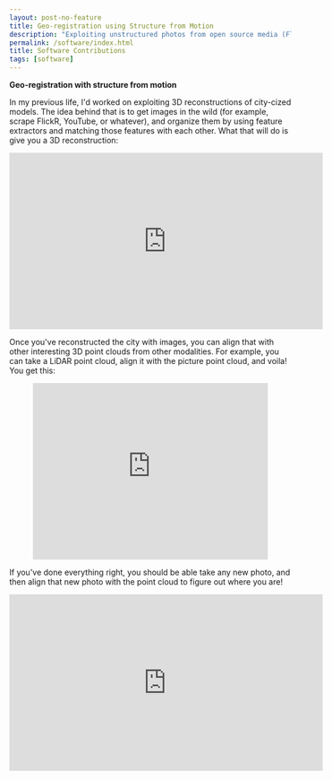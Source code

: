 ```yaml
---
layout: post-no-feature
title: Geo-registration using Structure from Motion
description: "Exploiting unstructured photos from open source media (FlickR, Youtube, etc.) to build a model for geo-locating photos"
permalink: /software/index.html
title: Software Contributions
tags: [software]
---
```


**Geo-registration with structure from motion**

In my previous life, I'd worked on exploiting 3D reconstructions of city-cized models. The idea behind that is to get images in the wild (for example, scrape FlickR, YouTube, or whatever), and organize them by using feature extractors and matching those features with each other. What that will do is give you a 3D reconstruction:


<html>
<center>
<iframe width="560" height="315" src="https://www.youtube.com/embed/CJkRyo-u1_U" frameborder="0" allowfullscreen></iframe>
</center>
</html>


Once you've reconstructed the city with images, you can align that with other interesting 3D point clouds from other modalities. For example, you can take a LiDAR point cloud, align it with the picture point cloud, and voila! You get this:


<html>
<center>
<iframe width="420" height="315" src="https://www.youtube.com/embed/oc1rTzwXbc8" frameborder="0" allowfullscreen></iframe>
</center>
</html>


If you've done everything right, you should be able take any new photo, and then align that new photo with the point cloud to figure out where you are!


<html>
<center>
<iframe width="560" height="315" src="https://www.youtube.com/embed/wPtGyScg8SQ" frameborder="0" allowfullscreen></iframe>
</center>
</html>

